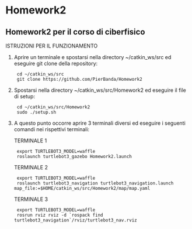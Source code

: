 # Homework2
Homework2 per il corso di ciberfisico
----------------------------------------------------------------------------------------------------
ISTRUZIONI PER IL FUNZIONAMENTO

1) Aprire un terminale e spostarsi nella directory ~/catkin_ws/src ed eseguire git clone della repository:

		cd ~/catkin_ws/src
		git clone https://github.com/PierBanda/Homework2

2) Spostarsi nella directory ~/catkin_ws/src/Homework2 ed eseguire il file di setup:

		cd ~/catkin_ws/src/Homework2
		sudo ./setup.sh

3) A questo punto occorre aprire 3 terminali diversi ed eseguire i seguenti comandi nei rispettivi terminali:

	TERMINALE 1

		export TURTLEBOT3_MODEL=waffle 
		roslaunch turtlebot3_gazebo Homework2.launch
	TERMINALE 2

		export TURTLEBOT3_MODEL=waffle 
		roslaunch turtlebot3_navigation turtlebot3_navigation.launch map_file:=$HOME/catkin_ws/src/Homework2/map/map.yaml
	TERMINALE 3

		export TURTLEBOT3_MODEL=waffle 
		rosrun rviz rviz -d `rospack find turtlebot3_navigation`/rviz/turtlebot3_nav.rviz
